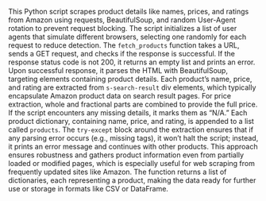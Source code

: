 This Python script scrapes product details like names, prices, and ratings from Amazon using requests, BeautifulSoup, and random User-Agent rotation to prevent request blocking. 
The script initializes a list of user agents that simulate different browsers, selecting one randomly for each request to reduce detection. 
The `fetch_products` function takes a URL, sends a GET request, and checks if the response is successful. If the response status code is not 200, it returns an empty list and prints an error. 
Upon successful response, it parses the HTML with BeautifulSoup, targeting elements containing product details. Each product’s name, price, and rating are extracted from `s-search-result` div elements, which typically encapsulate Amazon product data on search result pages. 
For price extraction, whole and fractional parts are combined to provide the full price. If the script encounters any missing details, it marks them as “N/A.” Each product dictionary, containing name, price, and rating, is appended to a list called `products`. 
The `try-except` block around the extraction ensures that if any parsing error occurs (e.g., missing tags), it won’t halt the script; instead, it prints an error message and continues with other products. 
This approach ensures robustness and gathers product information even from partially loaded or modified pages, which is especially useful for web scraping from frequently updated sites like Amazon. The function returns a list of dictionaries, each representing a product, making the data ready for further use or storage in formats like CSV or DataFrame.
